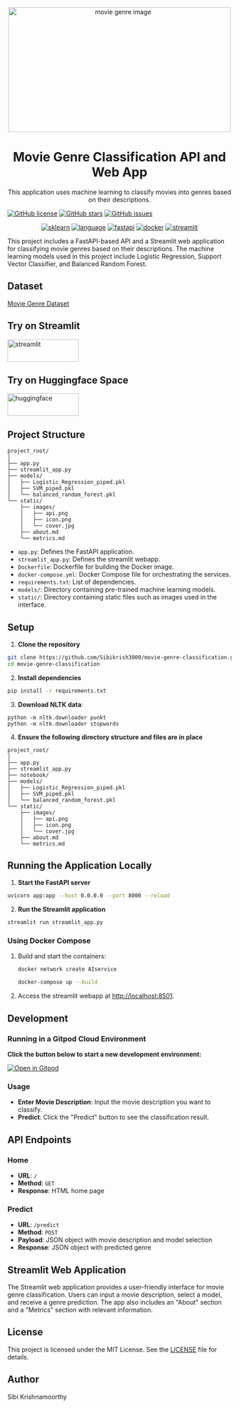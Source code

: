 
<p align="center">
<a href="https://github.com/Sibikrish3000/movie-genre-classification"><img src="https://github.com/Sibikrish3000/movie-genre-classification/blob/main/static/images/movie_genre.png?raw=true" alt="movie genre image" width="500" height="280"></a>
</p>
<h1 align="center">Movie Genre Classification API and Web App</h1>

<p align="center">
This application uses machine learning to classify movies into genres based on their descriptions.
</p>

<p center ="align">
<a href="https://github.com/Sibikrish3000/movie-genre-classification/blob/main/LICENSE"><img src="https://img.shields.io/github/license/Sibikrish3000/movie-genre-classification" alt="GitHub license"></a>
<a href="https://github.com/Sibikrish3000/movie-genre-classification/stargazers"><img src="https://img.shields.io/github/stars/Sibikrish3000/movie-genre-classification?style=social" alt="GitHub stars"></a>
<a href="https://github.com/Sibikrish3000/movie-genre-classification/issues"><img src="https://img.shields.io/github/issues/Sibikrish3000/movie-genre-classification" alt="GitHub issues"></a>
</p>
<p align="center">
<a href="https://scikit-learn.org/"><img src="https://img.shields.io/badge/sklearn-darkorange.svg?style=flat&logo=scikit-learn&logoColor=white" alt="sklearn"></a>
<a href="https://www.python.org"><img src="https://img.shields.io/badge/Python-yellow.svg?style=flat&logo=python&logoColor=white" alt="language"></a>
<a href="https://fastapi.tiangolo.com/"><img src="https://img.shields.io/badge/FastAPI-darkgreen.svg?style=flat&logo=fastapi&logoColor=white" alt="fastapi"></a>
<a href="https://hub.docker.com/"><img src="https://img.shields.io/badge/Docker-blue?style=flat&logo=docker&logoColor=white" alt="docker"></a>
<a href="https://www.streamlit.io"><img src="https://img.shields.io/badge/Streamlit-e63946?style=flat&logo=streamlit&logoColor=white" alt="streamlit"></a>
</p>

This project includes a FastAPI-based API and a Streamlit web application for classifying movie genres based on their descriptions. The machine learning models used in this project include Logistic Regression, Support Vector Classifier, and Balanced Random Forest.

## Dataset

[Movie Genre Dataset](https://www.kaggle.com/datasets/hijest/genre-classification-dataset-imdb)

## Try on Streamlit

<p>
<a href="https://www.streamlit.io"><img src="https://img.shields.io/badge/Streamlit-e63946?style=flat&logo=streamlit&logoColor=linear-gradient(360deg, #f093fb 0%, #f5576c 100%)" alt="streamlit" width="160" height="50"></a>
</p>

## Try on Huggingface Space

<p>
<a href="https://huggingface.co/spaces/Sibikrish3000/movie-genre-classification?theme=dark"><img src="https://img.shields.io/badge/Huggingface-white?style=flat&logo=huggingface&logoSize=amd" alt="huggingface" width="160" height="50"></a>
</p>



## Project Structure
```
project_root/
│
├── app.py
├── streamlit_app.py
├── models/
│   ├── Logistic_Regression_piped.pkl
│   ├── SVM_piped.pkl
│   └── balanced_random_forest.pkl
└── static/
    ├── images/
    │   ├── api.png
    │   ├── icon.png
    │   └── cover.jpg
    ├── about.md
    └── metrics.md
```
- `app.py`: Defines the FastAPI application.
- `streamlit_app.py`: Defines the streamlit webapp.
- `Dockerfile`: Dockerfile for building the Docker image.
- `docker-compose.yml`: Docker Compose file for orchestrating the services.
- `requirements.txt`: List of dependencies.
-  `models/`: Directory containing pre-trained machine learning models.
- `static/`: Directory containing static files such as images used in the interface.
## Setup

1. **Clone the repository**

```bash
git clone https://github.com/Sibikrish3000/movie-genre-classification.git
cd movie-genre-classification
```

2. **Install dependencies**

```bash
pip install -r requirements.txt
```

3. **Download NLTK data**: 
```
python -m nltk.downloader punkt
python -m nltk.downloader stopwords
```

4. **Ensure the following directory structure and files are in place**

```
project_root/
│
├── app.py
├── streamlit_app.py
├── notebook/
├── models/
│   ├── Logistic_Regression_piped.pkl
│   ├── SVM_piped.pkl
│   └── balanced_random_forest.pkl
└── static/
    ├── images/
    │   ├── api.png
    │   ├── icon.png
    │   └── cover.jpg
    ├── about.md
    └── metrics.md
```

## Running the Application Locally

1. **Start the FastAPI server**

```bash
uvicorn app:app --host 0.0.0.0 --port 8000 --reload
```

2. **Run the Streamlit application**

```bash
streamlit run streamlit_app.py
```
### Using Docker Compose

1. Build and start the containers:
   ```sh
   docker network create AIservice
   ```
    ```sh
    docker-compose up --build
    ```

2. Access the streamlit webapp at [http://localhost:8501](http://localhost:8080).

## Development

### Running in a Gitpod Cloud Environment

**Click the button below to start a new development environment:**

[![Open in Gitpod](https://gitpod.io/button/open-in-gitpod.svg)](https://gitpod.io/#https://github.com/Sibikrish3000/movie-genre-classification)

### Usage

- **Enter Movie Description**: Input the movie description you want to classify.
- **Predict**: Click the "Predict" button to see the classification result.
## API Endpoints

### Home

- **URL**: `/`
- **Method**: `GET`
- **Response**: HTML home page

### Predict

- **URL**: `/predict`
- **Method**: `POST`
- **Payload**: JSON object with movie description and model selection
- **Response**: JSON object with predicted genre

## Streamlit Web Application

The Streamlit web application provides a user-friendly interface for movie genre classification. Users can input a movie description, select a model, and receive a genre prediction. The app also includes an "About" section and a "Metrics" section with relevant information.

## License

This project is licensed under the MIT License. See the [LICENSE](LICENSE) file for details.

## Author

Sibi Krishnamoorthy

